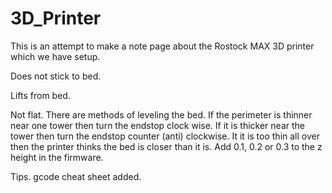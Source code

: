 3D_Printer
==========

This is an attempt to make a note page about the Rostock MAX 3D printer which we have setup.

Does not stick to bed.

Lifts from bed.

Not flat.
There are methods of leveling the bed. 
If the perimeter is thinner near one tower then turn the endstop clock wise. If it is thicker near the tower then turn the endstop counter (anti) clockwise. 
It it is too thin all over then the printer thinks the bed is closer than it is. Add 0.1, 0.2 or 0.3 to the z height in the firmware.

Tips.
gcode cheat sheet added.
